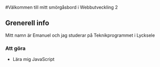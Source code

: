#Välkommen till mitt smörgåsbord i Webbutveckling 2

## Grenerell info 
Mitt namn är Emanuel och jag studerar på Teknikprogrammet i Lycksele

### Att göra
* Lära mig JavaScript